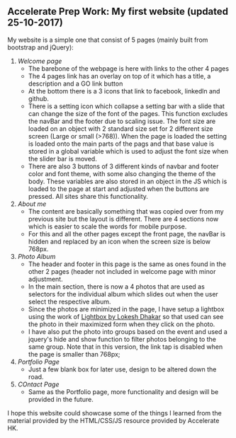 ## Accelerate Prep Work: My first website (updated 25-10-2017)
My website is a simple one that consist of 5 pages (mainly built from bootstrap and jQuery):
1. _Welcome page_
   * The barebone of the webpage is here with links to the other 4 pages
   * The 4 pages link has an overlay on top of it which has a title, a description and a GO link button
   * At the bottom there is a 3 icons that link to facebook, linkedln and github.
   * There is a setting icon which collapse a setting bar with a slide that can change the size of the font of the pages.  This function excludes the navBar and the footer due to scaling issue.  The font size are loaded on an object with 2 standard size set for 2 different size screen (Large or small (>768)).  When the page is loaded the setting is loaded onto the main parts of the pags and that base value is stored in a global variable which is used to adjust the font size when the slider bar is moved.
   * There are also 3 buttons of 3 different kinds of navbar and footer color and font theme, with some also changing the theme of the body.  These variables are also stored in an object in the JS which is loaded to the page at start and adjusted when the buttons are pressed. All sites share this functionality.
2. _About me_
   * The content are basically something that was copied over from my previous site but the layout is different.  There are 4 sections now which is easier to scale the words for mobile purpose.
   * For this and all the other pages except the front page, the navBar is hidden and replaced by an icon when the screen size is below 768px.
3. _Photo Album_
   * The header and footer in this page is the same as ones found in the other 2 pages (header not included in welcome page with minor adjustment.
   * In the main section, there is now a 4 photos that are used as selectors for the individual album which slides out when the user select the respective album.
   * Since the photos are minimized in the page, I have setup a lightbox using the work of [Lightbox by Lokesh Dhakar](http://lokeshdhakar.com/projects/lightbox2/) so that used can see the photo in their maximized form when they click on the photo.
   * I have also put the photo into groups based on the event and used a jquery's hide and show function to filter photos belonging to the same group.  Note that in this version, the link tap is disabled when the page is smaller than 768px;
4. _Portfolio Page_
    * Just a few blank box for later use, design to be altered down the road.
5. _COntact Page_
    * Same as the Portfolio page, more functionality and design will be provided in the future.
  
I hope this website could showcase some of the things I learned from the material provided by the HTML/CSS/JS resource provided by Accelerate HK.
